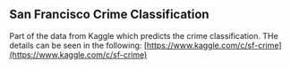 ## San Francisco Crime Classification

Part of the data from Kaggle which predicts the crime classification. THe details can be seen in the following:
[https://www.kaggle.com/c/sf-crime](https://www.kaggle.com/c/sf-crime)